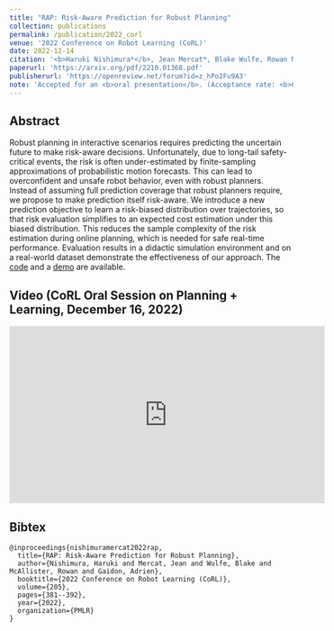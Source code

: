 ```yaml
---
title: "RAP: Risk-Aware Prediction for Robust Planning"
collection: publications
permalink: /publication/2022_corl
venue: '2022 Conference on Robot Learning (CoRL)'
date: 2022-12-14
citation: '<b>Haruki Nishimura*</b>, Jean Mercat*, Blake Wulfe, Rowan McAllister, Adrien Gaidon'
paperurl: 'https://arxiv.org/pdf/2210.01368.pdf'
publisherurl: 'https://openreview.net/forum?id=z_hPo2Fu9A3'
note: 'Accepted for an <b>oral presentation</b>. (Acceptance rate: <b>6.5%</b>.)'
---
```



## Abstract
Robust planning in interactive scenarios requires predicting the uncertain future to make risk-aware decisions.
Unfortunately, due to long-tail safety-critical events, the risk is often under-estimated by finite-sampling
approximations of probabilistic motion forecasts. This can lead to overconfident and unsafe robot behavior, even with
robust planners. Instead of assuming full prediction coverage that robust planners require, we propose to make
prediction itself risk-aware. We introduce a new prediction objective to learn a risk-biased distribution over
trajectories, so that risk evaluation simplifies to an expected cost estimation under this biased distribution. This
reduces the sample complexity of the risk estimation during online planning, which is needed for safe real-time
performance. Evaluation results in a didactic simulation environment and on a real-world dataset demonstrate the
effectiveness of our approach. The [code](https://github.com/TRI-ML/RAP) and a 
[demo](https://huggingface.co/spaces/TRI-ML/risk_biased_prediction) are available. 

## Video (CoRL Oral Session on Planning + Learning, December 16, 2022)
<iframe width="560" height="315" src="https://www.youtube.com/embed/56LzTZfwY2Q" title="YouTube video player" 
frameborder="0" allow="accelerometer; autoplay; clipboard-write; encrypted-media; gyroscope; 
picture-in-picture; web-share" allowfullscreen></iframe>

## Bibtex
```
@inproceedings{nishimuramercat2022rap,
  title={RAP: Risk-Aware Prediction for Robust Planning},
  author={Nishimura, Haruki and Mercat, Jean and Wulfe, Blake and McAllister, Rowan and Gaidon, Adrien},
  booktitle={2022 Conference on Robot Learning (CoRL)},
  volume={205},
  pages={381--392},
  year={2022},
  organization={PMLR}
}
```